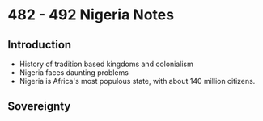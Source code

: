 # 482 - 492 Nigeria Notes
## Introduction
 - History of tradition based kingdoms and colonialism
 - Nigeria faces daunting problems
 - Nigeria is Africa's most populous state, with about  140 million citizens.

## Sovereignty
<!--stackedit_data:
eyJoaXN0b3J5IjpbODI5NjU0NzcwXX0=
-->